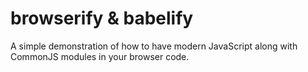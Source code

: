 # browserify & babelify
A simple demonstration of how to have modern JavaScript along with CommonJS modules in your browser code.
